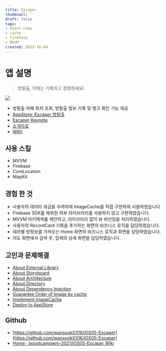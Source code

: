 ```yaml
---
title: Escaper
thumbnail: ''
draft: false
tags:
- boost-camp
- cache
- firebase
- MVVM
created: 2023-10-04
---
```


# 앱 설명

 > 
 > 방탈출, 이제는 기록하고 경쟁하세요!

![](Pasted%20image%2020231004195216.png)

* 방탈출 카페 위치 조회, 방탈출 정보 기록 및 랭크 확인 기능 제공
* [AppStore: ‎Escaper 방탈출](https://apps.apple.com/kr/app/escaper-%EB%B0%A9%ED%83%88%EC%B6%9C/id1597406132)
* [Escaper Keynote](Escaper%20Keynote.md)
* [소개자료](https://www.notion.so/wansook0316/3dc806ca1d9a4e0e8adaff3b9361aabb?pvs=4)
* [WIKI](https://github.com/boostcampwm-2021/iOS05-Escaper/wiki)

## 사용 스킬

* MVVM
* Firebase
* CoreLocation
* MapKit

## 경험 한 것

* 사용자의 데이터 과금을 우려하여 ImageCache를 직접 구현하여 사용하였습니다.
* Firebase SDK를 제외한 외부 라이브러리를 사용하지 않고 구현하였습니다.
* MVVM 아키텍쳐를 제안하고, 라이브러리 없이 뷰 바인딩을 처리하였습니다.
* 사용자의 RecordCard 기록을 추가하는 화면의 비즈니스 로직을 담당하였습니다.
* 테마별 방정보를 가져오는 Home 화면의 비즈니스 로직과 화면을 담당하였습니다.
* 지도 화면에서 검색 후, 업체의 상세 화면을 담당하였습니다.

## 고민과 문제해결

* [About External Library](About%20External%20Library.md)
* [About Storyboard](About%20Storyboard.md)
* [About Architecture](About%20Architecture)
* [About Directory](About%20Directory)
* [About Dependency Injection](About%20Dependency%20Injection)
* [Guarantee Order of Image by cache](Guarantee%20Order%20of%20Image%20by%20cache)
* [Implement ImageCache](Implement%20ImageCache)
* [Deploy to AppStore](Deploy%20to%20AppStore)

## Github

* [https://github.com/wansook0316/iOS05-Escaper](https://github.com/wansook0316/iOS05-Escaper)
* [Home · boostcampwm-2021/iOS05-Escaper Wiki](https://github.com/boostcampwm-2021/iOS05-Escaper/wiki)
